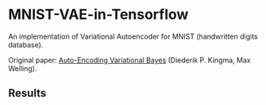 # MNIST-VAE-in-Tensorflow
An implementation of Variational Autoencoder for MNIST (handwritten digits database).

Original paper: [Auto-Encoding Variational Bayes](https://arxiv.org/pdf/1312.6114) (Diederik P. Kingma, Max Welling).

## Results

